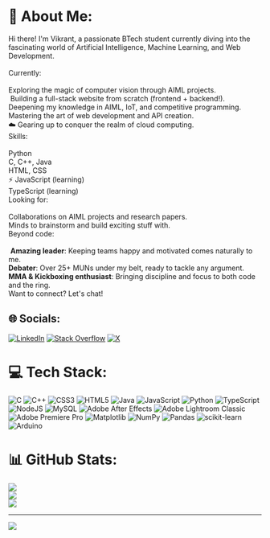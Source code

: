 # 💫 About Me:
Hi there! I'm Vikrant, a passionate BTech student currently diving into the fascinating world of Artificial Intelligence, Machine Learning, and Web Development.<br><br>Currently:<br><br>Exploring the magic of computer vision through AIML projects.<br>️ Building a full-stack website from scratch (frontend + backend!).<br>Deepening my knowledge in AIML, IoT, and competitive programming.<br>Mastering the art of web development and API creation.<br>☁️ Gearing up to conquer the realm of cloud computing.<br>Skills:<br><br>Python<br>C, C++, Java<br>HTML, CSS<br>⚡️ JavaScript (learning)<br>TypeScript (learning)<br>Looking for:<br><br>Collaborations on AIML projects and research papers.<br>Minds to brainstorm and build exciting stuff with.<br>Beyond code:<br><br>️ **Amazing leader**: Keeping teams happy and motivated comes naturally to me.<br>**Debater**: Over 25+ MUNs under my belt, ready to tackle any argument.<br>**MMA & Kickboxing enthusiast**: Bringing discipline and focus to both code and the ring.<br>Want to connect? Let's chat!


## 🌐 Socials:
[![LinkedIn](https://img.shields.io/badge/LinkedIn-%230077B5.svg?logo=linkedin&logoColor=white)](https://www.linkedin.com/in/vikrant-sharma-1809b5286/) [![Stack Overflow](https://img.shields.io/badge/-Stackoverflow-FE7A16?logo=stack-overflow&logoColor=white)](https://stackoverflow.com/users/22365674/vikrant?tab=profile) [![X](https://img.shields.io/badge/X-black.svg?logo=X&logoColor=white)](https://x.com/vik_5000) 

# 💻 Tech Stack:
![C](https://img.shields.io/badge/c-%2300599C.svg?style=for-the-badge&logo=c&logoColor=white) ![C++](https://img.shields.io/badge/c++-%2300599C.svg?style=for-the-badge&logo=c%2B%2B&logoColor=white) ![CSS3](https://img.shields.io/badge/css3-%231572B6.svg?style=for-the-badge&logo=css3&logoColor=white) ![HTML5](https://img.shields.io/badge/html5-%23E34F26.svg?style=for-the-badge&logo=html5&logoColor=white) ![Java](https://img.shields.io/badge/java-%23ED8B00.svg?style=for-the-badge&logo=openjdk&logoColor=white) ![JavaScript](https://img.shields.io/badge/javascript-%23323330.svg?style=for-the-badge&logo=javascript&logoColor=%23F7DF1E) ![Python](https://img.shields.io/badge/python-3670A0?style=for-the-badge&logo=python&logoColor=ffdd54) ![TypeScript](https://img.shields.io/badge/typescript-%23007ACC.svg?style=for-the-badge&logo=typescript&logoColor=white) ![NodeJS](https://img.shields.io/badge/node.js-6DA55F?style=for-the-badge&logo=node.js&logoColor=white) ![MySQL](https://img.shields.io/badge/mysql-%2300000f.svg?style=for-the-badge&logo=mysql&logoColor=white) ![Adobe After Effects](https://img.shields.io/badge/Adobe%20After%20Effects-9999FF.svg?style=for-the-badge&logo=Adobe%20After%20Effects&logoColor=white) ![Adobe Lightroom Classic](https://img.shields.io/badge/Adobe%20Lightroom%20Classic-31A8FF.svg?style=for-the-badge&logo=Adobe%20Lightroom%20Classic&logoColor=white) ![Adobe Premiere Pro](https://img.shields.io/badge/Adobe%20Premiere%20Pro-9999FF.svg?style=for-the-badge&logo=Adobe%20Premiere%20Pro&logoColor=white) ![Matplotlib](https://img.shields.io/badge/Matplotlib-%23ffffff.svg?style=for-the-badge&logo=Matplotlib&logoColor=black) ![NumPy](https://img.shields.io/badge/numpy-%23013243.svg?style=for-the-badge&logo=numpy&logoColor=white) ![Pandas](https://img.shields.io/badge/pandas-%23150458.svg?style=for-the-badge&logo=pandas&logoColor=white) ![scikit-learn](https://img.shields.io/badge/scikit--learn-%23F7931E.svg?style=for-the-badge&logo=scikit-learn&logoColor=white) ![Arduino](https://img.shields.io/badge/-Arduino-00979D?style=for-the-badge&logo=Arduino&logoColor=white)
# 📊 GitHub Stats:
![](https://github-readme-stats.vercel.app/api?username=vikrant500&theme=dracula&hide_border=true&include_all_commits=true&count_private=true)<br/>
![](https://github-readme-streak-stats.herokuapp.com/?user=vikrant500&theme=dracula&hide_border=true)<br/>
![](https://github-readme-stats.vercel.app/api/top-langs/?username=vikrant500&theme=dracula&hide_border=true&include_all_commits=true&count_private=true&layout=compact)

---
[![](https://visitcount.itsvg.in/api?id=vikrant500&icon=0&color=0)](https://visitcount.itsvg.in)

<!-- Proudly created with GPRM ( https://gprm.itsvg.in ) -->
